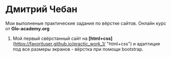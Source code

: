 # Дмитрий Чебан

Мои выполненые практические задания по вёрстке сайтов. Онлайн курс от **Glo-academy.org**
  
1. Мой первый свёрстанный сайт на **[html+css]**(https://favorituser.github.io/practic_work_1/ "html+css") и адаптиция под все размеры экранов - вёрстка при помощи bootstrap. 



